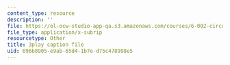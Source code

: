 ```yaml
---
content_type: resource
description: ''
file: https://ol-ocw-studio-app-qa.s3.amazonaws.com/courses/6-002-circuits-and-electronics-spring-2007/696b8905e9ab65d41b7ed75c478998e5_wNuBD4PYWvs.srt
file_type: application/x-subrip
resourcetype: Other
title: 3play caption file
uid: 696b8905-e9ab-65d4-1b7e-d75c478998e5
---
```

